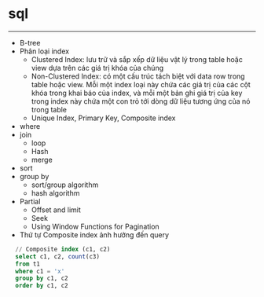 # sql

---

- B-tree
- Phân loại index
  + Clustered Index: lưu trữ và sắp xếp dữ liệu vật lý trong table hoặc view dựa trên các giá trị khóa của chúng
  + Non-Clustered Index: có một cấu trúc tách biệt với data row trong table hoặc view. Mỗi một index loại này chứa các giá trị của các cột khóa trong khai báo của index, và mỗi một bản ghi giá trị của key trong index này chứa một con trỏ tới dòng dữ liệu tương ứng của nó trong table
  + Unique Index, Primary Key, Composite index
- where
- join
  + loop
  + Hash
  + merge
- sort
- group by 
  + sort/group algorithm
  + hash algorithm
- Partial
  + Offset and limit
  + Seek
  + Using Window Functions for Pagination
- Thứ tự Composite index ảnh hưởng đến query
```sql
  // Composite index (c1, c2)
  select c1, c2, count(c3)
  from t1 
  where c1 = 'x'
  group by c1, c2
  order by c1, c2
  ```
